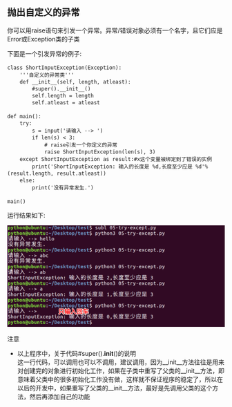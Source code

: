 ## 抛出自定义的异常

你可以用raise语句来引发一个异常。异常/错误对象必须有一个名字，且它们应是Error或Exception类的子类

下面是一个引发异常的例子:


    class ShortInputException(Exception):
        '''自定义的异常类'''
        def __init__(self, length, atleast):
            #super().__init__()
            self.length = length
            self.atleast = atleast

    def main():
        try:
            s = input('请输入 --> ')
            if len(s) < 3:
                # raise引发一个你定义的异常
                raise ShortInputException(len(s), 3)
        except ShortInputException as result:#x这个变量被绑定到了错误的实例
            print('ShortInputException: 输入的长度是 %d,长度至少应是 %d'% (result.length, result.atleast))
        else:
            print('没有异常发生.')

    main()  

运行结果如下:

![alt文本](Images/Snip20170102_10.png "Title")

注意

* 以上程序中，关于代码#super().__init__()的说明  
这一行代码，可以调用也可以不调用，建议调用，因为__init__方法往往是用来对创建完的对象进行初始化工作，如果在子类中重写了父类的__init__方法，即意味着父类中的很多初始化工作没有做，这样就不保证程序的稳定了，所以在以后的开发中，如果重写了父类的__init__方法，最好是先调用父类的这个方法，然后再添加自己的功能
